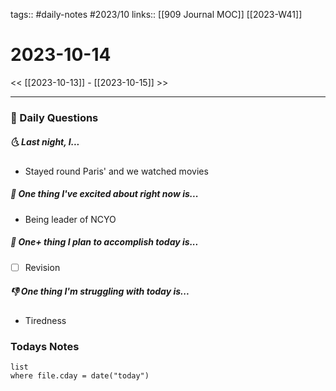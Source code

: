tags:: #daily-notes #2023/10 
links:: [[909 Journal MOC]] [[2023-W41]] 
# 2023-10-14

<< [[2023-10-13]] - [[2023-10-15]] >>

---
### 📅 Daily Questions
##### 🌜 Last night, I...
- Stayed round Paris' and we watched movies

##### 🙌 One thing I've excited about right now is...
- Being leader of NCYO

##### 🚀 One+ thing I plan to accomplish today is...
- [ ] Revision

##### 👎 One thing I'm struggling with today is...
- Tiredness

### Todays Notes
```dataview
list 
where file.cday = date("today")
```